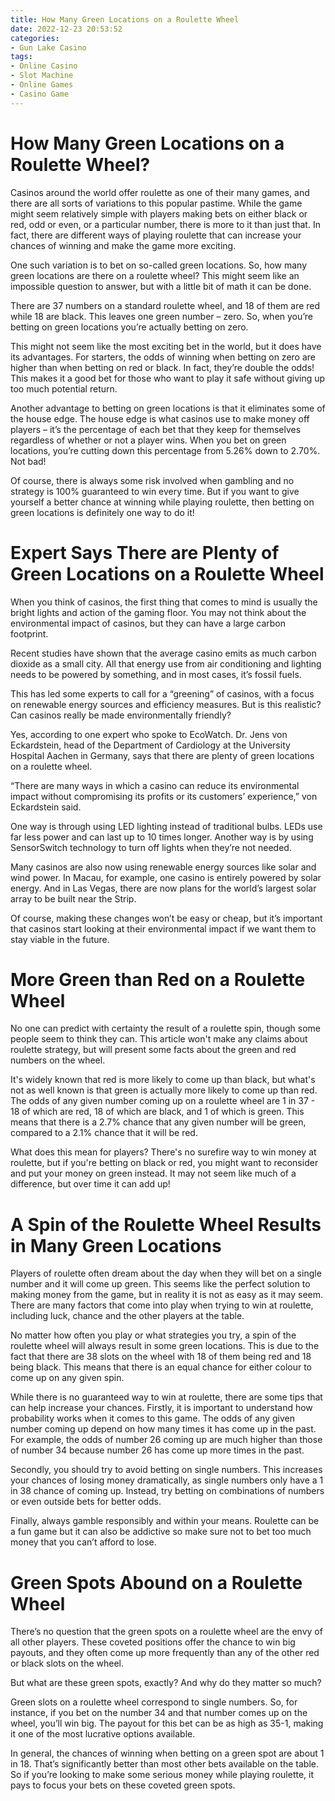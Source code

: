 ```yaml
---
title: How Many Green Locations on a Roulette Wheel
date: 2022-12-23 20:53:52
categories:
- Gun Lake Casino
tags:
- Online Casino
- Slot Machine
- Online Games
- Casino Game
---
```



#  How Many Green Locations on a Roulette Wheel?

Casinos around the world offer roulette as one of their many games, and there are all sorts of variations to this popular pastime. While the game might seem relatively simple with players making bets on either black or red, odd or even, or a particular number, there is more to it than just that. In fact, there are different ways of playing roulette that can increase your chances of winning and make the game more exciting.

One such variation is to bet on so-called green locations. So, how many green locations are there on a roulette wheel? This might seem like an impossible question to answer, but with a little bit of math it can be done.

There are 37 numbers on a standard roulette wheel, and 18 of them are red while 18 are black. This leaves one green number – zero. So, when you’re betting on green locations you’re actually betting on zero.

This might not seem like the most exciting bet in the world, but it does have its advantages. For starters, the odds of winning when betting on zero are higher than when betting on red or black. In fact, they’re double the odds! This makes it a good bet for those who want to play it safe without giving up too much potential return.

Another advantage to betting on green locations is that it eliminates some of the house edge. The house edge is what casinos use to make money off players – it’s the percentage of each bet that they keep for themselves regardless of whether or not a player wins. When you bet on green locations, you’re cutting down this percentage from 5.26% down to 2.70%. Not bad!

Of course, there is always some risk involved when gambling and no strategy is 100% guaranteed to win every time. But if you want to give yourself a better chance at winning while playing roulette, then betting on green locations is definitely one way to do it!

#  Expert Says There are Plenty of Green Locations on a Roulette Wheel

When you think of casinos, the first thing that comes to mind is usually the bright lights and action of the gaming floor. You may not think about the environmental impact of casinos, but they can have a large carbon footprint.

Recent studies have shown that the average casino emits as much carbon dioxide as a small city. All that energy use from air conditioning and lighting needs to be powered by something, and in most cases, it’s fossil fuels.

This has led some experts to call for a “greening” of casinos, with a focus on renewable energy sources and efficiency measures. But is this realistic? Can casinos really be made environmentally friendly?

Yes, according to one expert who spoke to EcoWatch. Dr. Jens von Eckardstein, head of the Department of Cardiology at the University Hospital Aachen in Germany, says that there are plenty of green locations on a roulette wheel.

“There are many ways in which a casino can reduce its environmental impact without compromising its profits or its customers’ experience,” von Eckardstein said.

One way is through using LED lighting instead of traditional bulbs. LEDs use far less power and can last up to 10 times longer. Another way is by using SensorSwitch technology to turn off lights when they’re not needed.

Many casinos are also now using renewable energy sources like solar and wind power. In Macau, for example, one casino is entirely powered by solar energy. And in Las Vegas, there are now plans for the world’s largest solar array to be built near the Strip.

Of course, making these changes won’t be easy or cheap, but it’s important that casinos start looking at their environmental impact if we want them to stay viable in the future.

#  More Green than Red on a Roulette Wheel

No one can predict with certainty the result of a roulette spin, though some people seem to think they can. This article won't make any claims about roulette strategy, but will present some facts about the green and red numbers on the wheel.

It's widely known that red is more likely to come up than black, but what's not as well known is that green is actually more likely to come up than red. The odds of any given number coming up on a roulette wheel are 1 in 37 - 18 of which are red, 18 of which are black, and 1 of which is green. This means that there is a 2.7% chance that any given number will be green, compared to a 2.1% chance that it will be red.

What does this mean for players? There's no surefire way to win money at roulette, but if you're betting on black or red, you might want to reconsider and put your money on green instead. It may not seem like much of a difference, but over time it can add up!

#  A Spin of the Roulette Wheel Results in Many Green Locations

Players of roulette often dream about the day when they will bet on a single number and it will come up green. This seems like the perfect solution to making money from the game, but in reality it is not as easy as it may seem. There are many factors that come into play when trying to win at roulette, including luck, chance and the other players at the table.

No matter how often you play or what strategies you try, a spin of the roulette wheel will always result in some green locations. This is due to the fact that there are 38 slots on the wheel with 18 of them being red and 18 being black. This means that there is an equal chance for either colour to come up on any given spin.

While there is no guaranteed way to win at roulette, there are some tips that can help increase your chances. Firstly, it is important to understand how probability works when it comes to this game. The odds of any given number coming up depend on how many times it has come up in the past. For example, the odds of number 26 coming up are much higher than those of number 34 because number 26 has come up more times in the past.

Secondly, you should try to avoid betting on single numbers. This increases your chances of losing money dramatically, as single numbers only have a 1 in 38 chance of coming up. Instead, try betting on combinations of numbers or even outside bets for better odds.

Finally, always gamble responsibly and within your means. Roulette can be a fun game but it can also be addictive so make sure not to bet too much money that you can’t afford to lose.

#  Green Spots Abound on a Roulette Wheel

There’s no question that the green spots on a roulette wheel are the envy of all other players. These coveted positions offer the chance to win big payouts, and they often come up more frequently than any of the other red or black slots on the wheel.

But what are these green spots, exactly? And why do they matter so much?

Green slots on a roulette wheel correspond to single numbers. So, for instance, if you bet on the number 34 and that number comes up on the wheel, you’ll win big. The payout for this bet can be as high as 35-1, making it one of the most lucrative options available.

In general, the chances of winning when betting on a green spot are about 1 in 18. That’s significantly better than most other bets available on the table. So if you’re looking to make some serious money while playing roulette, it pays to focus your bets on these coveted green spots.